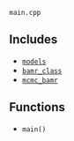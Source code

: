`main.cpp` 

## Includes
 - [`models`](./models.md) 
 - [`bamr_class`](./bamr_class.md) 
 - [`mcmc_bamr`](./mcmc_bamr.md) 

## Functions
 - `main()` 
